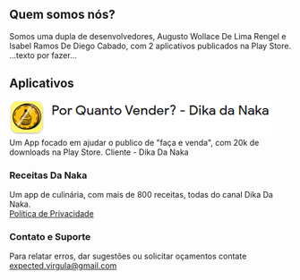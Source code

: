 ## Quem somos nós?

Somos uma dupla de desenvolvedores, Augusto Wollace De Lima Rengel e Isabel Ramos De Diego Cabado, com 2 aplicativos publicados na Play Store. <br>
...texto por fazer...

## Aplicativos

![Image](icone_por_quanto_vender.png)
<br>
Um App focado em ajudar o publico de "faça e venda", com 20k de downloads na Play Store.
Cliente - Dika Da Naka

### Receitas Da Naka
Um app de culinária, com mais de 800 receitas, todas do canal Dika Da Naka.<br>
[Política de Privacidade](github.com/expectedApps/expectedApps.github.io/edit/main/policy.md)

### Contato e Suporte

Para relatar erros, dar sugestões ou solicitar oçamentos contate [expected.virgula@gmail.com](mailto:expected.virgula@gmail.com)
